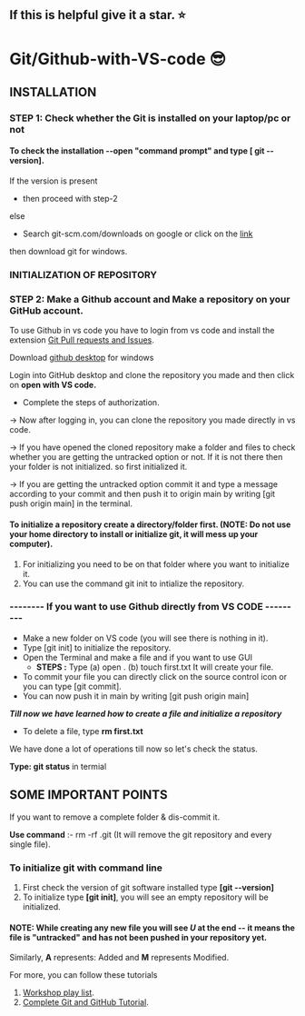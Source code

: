 ## If this is helpful give it a star. :star:

# Git/Github-with-VS-code :sunglasses:

## INSTALLATION
 
### STEP 1: Check whether the Git is installed on your laptop/pc or not

#### To check the installation --open "command prompt" and type [ git --version].

If the version is present 

   - then proceed with step-2
   
else

  - Search git-scm.com/downloads on google or click on the [link](https://git-scm.com/downloads)

then download git for windows.

### INITIALIZATION OF REPOSITORY
### STEP 2: Make a Github account and Make a repository on your GitHub account.
To use Github in vs code you have to login from vs code and install the extension [Git Pull requests and Issues](https://marketplace.visualstudio.com/items?itemName=GitHub.vscode-pull-request-github).

Download [github desktop](https://desktop.github.com/) for windows 

Login into GitHub desktop and clone the repository you made and then click on **open with VS code.** 
- Complete the steps of authorization.

-> Now after logging in, you can clone the repository you made directly in vs code.

-> If you have opened the cloned repository make a folder and files to check whether you are getting the untracked option or not. If it is not there then your folder is not initialized. so first initialized it.

-> If you are getting the untracked option commit it and type a message according to your commit and then push it to origin main by writing [git push origin main] in the terminal.

#### To initialize a repository create a directory/folder first. (NOTE: Do not use your home directory to install or initialize git, it will mess up your computer).

1. For initializing you need to be on that folder where you want to initialize it. 
2. You can use the command git init to intialize the repository.


### -------- If you want to use Github directly from VS CODE ---------

- Make a new folder on VS code (you will see there is nothing in it).
- Type [git init] to initialize the repository. 
- Open the Terminal and make a file and if you want to use GUI 
    - **STEPS
:** Type (a) open .  (b) touch first.txt 
It will create your file.
- To commit your file you can directly click on the source control icon or you can type [git commit].
- You can now push it in main by writing [git push origin main]

***Till now we have learned how to create a file and initialize a repository***
- To delete a file, type **rm first.txt**

We have done a lot of operations till now so let's check the status.
 
**Type: git status** in termial


## SOME IMPORTANT POINTS 

If you want to remove a complete folder & dis-commit it. 

**Use command** :- rm -rf .git
(It will remove the git repository and every single file).

### To initialize git with command line
 1. First check the version of git software installed type **[git --version]**
 2. To initialize type **[git init]**, you will see an empty repository will be initialized.

#### NOTE: While creating any new file you will see *U* at the end -- it means the file is "untracked" and has not been pushed in your repository yet. 

Similarly, **A** represents: Added and **M** represents Modified.

For more, you can follow these tutorials
1. [Workshop play list](https://www.youtube.com/playlist?list=PLO_Y0rsm7b3aubpJhA6Td7af9Vjk0mDAm).
2. [Complete Git and GitHub Tutorial](https://www.youtube.com/watch?v=apGV9Kg7ics).
